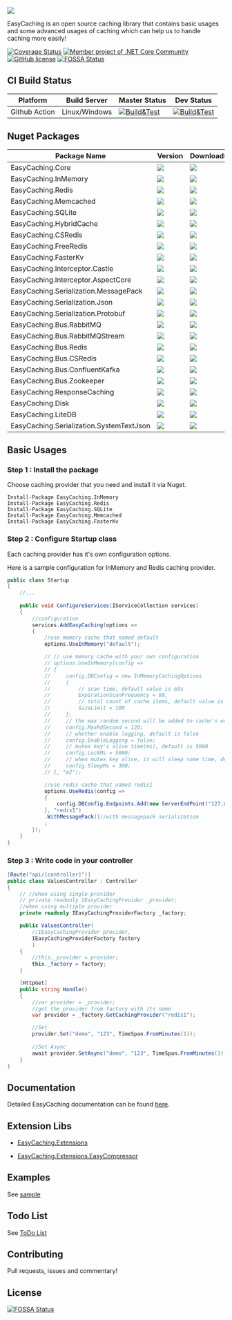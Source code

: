 ![](media/easycaching-icon.png?raw=true)

EasyCaching is an open source caching library that contains basic usages and some advanced usages of caching which can help us to handle caching more easily!

[![Coverage Status](https://coveralls.io/repos/github/catcherwong/EasyCaching/badge.svg?branch=master)](https://coveralls.io/github/catcherwong/EasyCaching?branch=master)
[![Member project of .NET Core Community](https://img.shields.io/badge/member%20project%20of-NCC-9e20c9.svg)](https://github.com/dotnetcore)
[![GitHub license](https://img.shields.io/github/license/dotnetcore/EasyCaching.svg)](https://github.com/dotnetcore/EasyCaching/blob/master/LICENSE)
[![FOSSA Status](https://app.fossa.io/api/projects/git%2Bgithub.com%2Fdotnetcore%2FEasyCaching.svg?type=shield)](https://app.fossa.io/projects/git%2Bgithub.com%2Fdotnetcore%2FEasyCaching?ref=badge_shield)

## CI Build Status

| Platform | Build Server | Master Status  | Dev Status  |
|--------- |------------- |---------|---------|
| Github Action   | Linux/Windows | [![Build&Test](https://github.com/dotnetcore/EasyCaching/actions/workflows/buildandtest.yml/badge.svg)](https://github.com/dotnetcore/EasyCaching/actions/workflows/buildandtest.yml) |    [![Build&Test](https://github.com/dotnetcore/EasyCaching/actions/workflows/buildandtest.yml/badge.svg)](https://github.com/dotnetcore/EasyCaching/actions/workflows/buildandtest.yml) |

## Nuget Packages

| Package Name                             | Version                                                                          | Downloads
|------------------------------------------|----------------------------------------------------------------------------------| ----
| EasyCaching.Core                         | ![](https://img.shields.io/nuget/v/EasyCaching.Core.svg)                         | ![](https://img.shields.io/nuget/dt/EasyCaching.Core.svg)
| EasyCaching.InMemory                     | ![](https://img.shields.io/nuget/v/EasyCaching.InMemory.svg)                     | ![](https://img.shields.io/nuget/dt/EasyCaching.InMemory.svg)
| EasyCaching.Redis                        | ![](https://img.shields.io/nuget/v/EasyCaching.Redis.svg)                        | ![](https://img.shields.io/nuget/dt/EasyCaching.Redis.svg)
| EasyCaching.Memcached                    | ![](https://img.shields.io/nuget/v/EasyCaching.Memcached.svg)                    | ![](https://img.shields.io/nuget/dt/EasyCaching.Memcached.svg)
| EasyCaching.SQLite                       | ![](https://img.shields.io/nuget/v/EasyCaching.SQLite.svg)                       | ![](https://img.shields.io/nuget/dt/EasyCaching.SQLite.svg)
| EasyCaching.HybridCache                  | ![](https://img.shields.io/nuget/v/EasyCaching.HybridCache.svg)                  | ![](https://img.shields.io/nuget/dt/EasyCaching.HybridCache.svg)
| EasyCaching.CSRedis                      | ![](https://img.shields.io/nuget/v/EasyCaching.CSRedis.svg)                      | ![](https://img.shields.io/nuget/dt/EasyCaching.CSRedis.svg)
| EasyCaching.FreeRedis                    | ![](https://img.shields.io/nuget/v/EasyCaching.FreeRedis.svg)                    | ![](https://img.shields.io/nuget/dt/EasyCaching.FreeRedis.svg)
| EasyCaching.FasterKv                     | ![](https://img.shields.io/nuget/v/EasyCaching.FasterKv.svg)                     | ![](https://img.shields.io/nuget/dt/EasyCaching.FasterKv.svg)
| EasyCaching.Interceptor.Castle           | ![](https://img.shields.io/nuget/v/EasyCaching.Interceptor.Castle.svg)           | ![](https://img.shields.io/nuget/dt/EasyCaching.Interceptor.Castle.svg)
| EasyCaching.Interceptor.AspectCore       | ![](https://img.shields.io/nuget/v/EasyCaching.Interceptor.AspectCore.svg)       | ![](https://img.shields.io/nuget/dt/EasyCaching.Interceptor.AspectCore.svg)
| EasyCaching.Serialization.MessagePack    | ![](https://img.shields.io/nuget/v/EasyCaching.Serialization.MessagePack.svg)    | ![](https://img.shields.io/nuget/dt/EasyCaching.Serialization.MessagePack.svg)
| EasyCaching.Serialization.Json           | ![](https://img.shields.io/nuget/v/EasyCaching.Serialization.Json.svg)           | ![](https://img.shields.io/nuget/dt/EasyCaching.Serialization.Json.svg)
| EasyCaching.Serialization.Protobuf       | ![](https://img.shields.io/nuget/v/EasyCaching.Serialization.Protobuf.svg)       | ![](https://img.shields.io/nuget/dt/EasyCaching.Serialization.Protobuf.svg)
| EasyCaching.Bus.RabbitMQ                 | ![](https://img.shields.io/nuget/v/EasyCaching.Bus.RabbitMQ.svg)                 | ![](https://img.shields.io/nuget/dt/EasyCaching.Bus.RabbitMQ.svg)
| EasyCaching.Bus.RabbitMQStream           | ![](https://img.shields.io/nuget/v/EasyCaching.Bus.RabbitMQStream.svg)           | ![](https://img.shields.io/nuget/dt/EasyCaching.Bus.RabbitMQStream.svg)
| EasyCaching.Bus.Redis                    | ![](https://img.shields.io/nuget/v/EasyCaching.Bus.Redis.svg)                    | ![](https://img.shields.io/nuget/dt/EasyCaching.Bus.Redis.svg)
| EasyCaching.Bus.CSRedis                  | ![](https://img.shields.io/nuget/v/EasyCaching.Bus.CSRedis.svg)                  | ![](https://img.shields.io/nuget/dt/EasyCaching.Bus.CSRedis.svg)
| EasyCaching.Bus.ConfluentKafka           | ![](https://img.shields.io/nuget/v/EasyCaching.Bus.ConfluentKafka.svg)           | ![](https://img.shields.io/nuget/dt/EasyCaching.Bus.ConfluentKafka.svg)
| EasyCaching.Bus.Zookeeper                | ![](https://img.shields.io/nuget/v/EasyCaching.Bus.Zookeeper.svg)                | ![](https://img.shields.io/nuget/dt/EasyCaching.Bus.Zookeeper.svg)
| EasyCaching.ResponseCaching              | ![](https://img.shields.io/nuget/v/EasyCaching.ResponseCaching.svg)              | ![](https://img.shields.io/nuget/dt/EasyCaching.ResponseCaching.svg)
| EasyCaching.Disk                         | ![](https://img.shields.io/nuget/v/EasyCaching.Disk.svg)                         | ![](https://img.shields.io/nuget/dt/EasyCaching.Disk.svg)
| EasyCaching.LiteDB                       | ![](https://img.shields.io/nuget/v/EasyCaching.LiteDB.svg)                       | ![](https://img.shields.io/nuget/dt/EasyCaching.LiteDB.svg)
| EasyCaching.Serialization.SystemTextJson | ![](https://img.shields.io/nuget/v/EasyCaching.Serialization.SystemTextJson.svg) | ![](https://img.shields.io/nuget/dt/EasyCaching.Serialization.SystemTextJson.svg)

## Basic Usages 

### Step 1 : Install the package

Choose caching provider that you need and install it via Nuget.

```
Install-Package EasyCaching.InMemory
Install-Package EasyCaching.Redis
Install-Package EasyCaching.SQLite
Install-Package EasyCaching.Memcached
Install-Package EasyCaching.FasterKv
```

### Step 2 : Configure Startup class

Each caching provider has it's own configuration options.

Here is a sample configuration for InMemory and Redis caching provider.

```csharp
public class Startup
{
    //...
    
    public void ConfigureServices(IServiceCollection services)
    {
        //configuration
        services.AddEasyCaching(options => 
        {
            //use memory cache that named default
            options.UseInMemory("default");

            // // use memory cache with your own configuration
            // options.UseInMemory(config => 
            // {
            //     config.DBConfig = new InMemoryCachingOptions
            //     {
            //         // scan time, default value is 60s
            //         ExpirationScanFrequency = 60, 
            //         // total count of cache items, default value is 10000
            //         SizeLimit = 100 
            //     };
            //     // the max random second will be added to cache's expiration, default value is 120
            //     config.MaxRdSecond = 120;
            //     // whether enable logging, default is false
            //     config.EnableLogging = false;
            //     // mutex key's alive time(ms), default is 5000
            //     config.LockMs = 5000;
            //     // when mutex key alive, it will sleep some time, default is 300
            //     config.SleepMs = 300;
            // }, "m2");

            //use redis cache that named redis1
            options.UseRedis(config => 
            {
                config.DBConfig.Endpoints.Add(new ServerEndPoint("127.0.0.1", 6379));
            }, "redis1")
            .WithMessagePack()//with messagepack serialization
            ;            
        });    
    }    
}
```

###  Step 3 : Write code in your controller 

```csharp
[Route("api/[controller]")]
public class ValuesController : Controller
{
    // //when using single provider
    // private readonly IEasyCachingProvider _provider;
    //when using multiple provider
    private readonly IEasyCachingProviderFactory _factory;

    public ValuesController(
        //IEasyCachingProvider provider, 
        IEasyCachingProviderFactory factory
        )
    {
        //this._provider = provider;
        this._factory = factory;
    }

    [HttpGet]
    public string Handle()
    {
        //var provider = _provider;
        //get the provider from factory with its name
        var provider = _factory.GetCachingProvider("redis1");    

        //Set
        provider.Set("demo", "123", TimeSpan.FromMinutes(1));
            
        //Set Async
        await provider.SetAsync("demo", "123", TimeSpan.FromMinutes(1));                  
    }
}
```

## Documentation

Detailed EasyCaching documentation can be found [here](http://easycaching.readthedocs.io/en/latest/).

## Extension Libs

- [EasyCaching.Extensions](https://github.com/yrinleung/EasyCaching.Extensions)

- [EasyCaching.Extensions.EasyCompressor](https://github.com/mjebrahimi/EasyCompressor/blob/master/src/EasyCaching.Extensions.EasyCompressor/README.md)

## Examples

See [sample](https://github.com/catcherwong/EasyCaching/tree/master/sample)

## Todo List

See [ToDo List](docs/ToDoList.md)

## Contributing

Pull requests, issues and commentary! 

## License
[![FOSSA Status](https://app.fossa.io/api/projects/git%2Bgithub.com%2Fdotnetcore%2FEasyCaching.svg?type=large)](https://app.fossa.io/projects/git%2Bgithub.com%2Fdotnetcore%2FEasyCaching?ref=badge_large)
